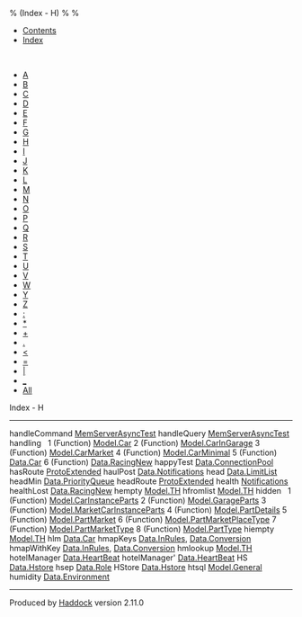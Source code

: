 % (Index - H)
% 
% 

-   [Contents](index.html)
-   [Index](doc-index.html)

 

-   [A](doc-index-A.html)
-   [B](doc-index-B.html)
-   [C](doc-index-C.html)
-   [D](doc-index-D.html)
-   [E](doc-index-E.html)
-   [F](doc-index-F.html)
-   [G](doc-index-G.html)
-   [H](doc-index-H.html)
-   [I](doc-index-I.html)
-   [J](doc-index-J.html)
-   [K](doc-index-K.html)
-   [L](doc-index-L.html)
-   [M](doc-index-M.html)
-   [N](doc-index-N.html)
-   [O](doc-index-O.html)
-   [P](doc-index-P.html)
-   [Q](doc-index-Q.html)
-   [R](doc-index-R.html)
-   [S](doc-index-S.html)
-   [T](doc-index-T.html)
-   [U](doc-index-U.html)
-   [V](doc-index-V.html)
-   [W](doc-index-W.html)
-   [Y](doc-index-Y.html)
-   [Z](doc-index-Z.html)
-   [:](doc-index-58.html)
-   [\*](doc-index-42.html)
-   [+](doc-index-43.html)
-   [.](doc-index-46.html)
-   [\<](doc-index-60.html)
-   [=](doc-index-61.html)
-   [|](doc-index-124.html)
-   [\_](doc-index-95.html)
-   [All](doc-index-All.html)

Index - H

  --------------- --------------------------------------------------------------------------------------------------------
  handleCommand   [MemServerAsyncTest](MemServerAsyncTest.html#v:handleCommand)
  handleQuery     [MemServerAsyncTest](MemServerAsyncTest.html#v:handleQuery)
  handling         
  1 (Function)    [Model.Car](Model-Car.html#v:handling)
  2 (Function)    [Model.CarInGarage](Model-CarInGarage.html#v:handling)
  3 (Function)    [Model.CarMarket](Model-CarMarket.html#v:handling)
  4 (Function)    [Model.CarMinimal](Model-CarMinimal.html#v:handling)
  5 (Function)    [Data.Car](Data-Car.html#v:handling)
  6 (Function)    [Data.RacingNew](Data-RacingNew.html#v:handling)
  happyTest       [Data.ConnectionPool](Data-ConnectionPool.html#v:happyTest)
  hasRoute        [ProtoExtended](ProtoExtended.html#v:hasRoute)
  haulPost        [Data.Notifications](Data-Notifications.html#v:haulPost)
  head            [Data.LimitList](Data-LimitList.html#v:head)
  headMin         [Data.PriorityQueue](Data-PriorityQueue.html#v:headMin)
  headRoute       [ProtoExtended](ProtoExtended.html#v:headRoute)
  health          [Notifications](Notifications.html#v:health)
  healthLost      [Data.RacingNew](Data-RacingNew.html#v:healthLost)
  hempty          [Model.TH](Model-TH.html#v:hempty)
  hfromlist       [Model.TH](Model-TH.html#v:hfromlist)
  hidden           
  1 (Function)    [Model.CarInstanceParts](Model-CarInstanceParts.html#v:hidden)
  2 (Function)    [Model.GarageParts](Model-GarageParts.html#v:hidden)
  3 (Function)    [Model.MarketCarInstanceParts](Model-MarketCarInstanceParts.html#v:hidden)
  4 (Function)    [Model.PartDetails](Model-PartDetails.html#v:hidden)
  5 (Function)    [Model.PartMarket](Model-PartMarket.html#v:hidden)
  6 (Function)    [Model.PartMarketPlaceType](Model-PartMarketPlaceType.html#v:hidden)
  7 (Function)    [Model.PartMarketType](Model-PartMarketType.html#v:hidden)
  8 (Function)    [Model.PartType](Model-PartType.html#v:hidden)
  hiempty         [Model.TH](Model-TH.html#v:hiempty)
  hlm             [Data.Car](Data-Car.html#v:hlm)
  hmapKeys        [Data.InRules](Data-InRules.html#v:hmapKeys), [Data.Conversion](Data-Conversion.html#v:hmapKeys)
  hmapWithKey     [Data.InRules](Data-InRules.html#v:hmapWithKey), [Data.Conversion](Data-Conversion.html#v:hmapWithKey)
  hmlookup        [Model.TH](Model-TH.html#v:hmlookup)
  hotelManager    [Data.HeartBeat](Data-HeartBeat.html#v:hotelManager)
  hotelManager'   [Data.HeartBeat](Data-HeartBeat.html#v:hotelManager-39-)
  HS              [Data.Hstore](Data-Hstore.html#v:HS)
  hsep            [Data.Role](Data-Role.html#v:hsep)
  HStore          [Data.Hstore](Data-Hstore.html#t:HStore)
  htsql           [Model.General](Model-General.html#v:htsql)
  humidity        [Data.Environment](Data-Environment.html#v:humidity)
  --------------- --------------------------------------------------------------------------------------------------------

Produced by [Haddock](http://www.haskell.org/haddock/) version 2.11.0
